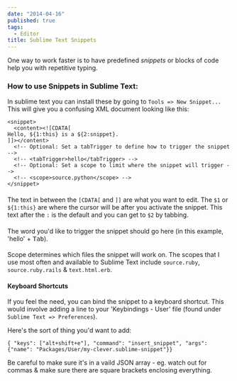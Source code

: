 ```yaml
---
date: "2014-04-16"
published: true
tags:
  - Editor
title: Sublime Text Snippets
---
```


One way to work faster is to have predefined _snippets_ or blocks of code help you with repetitive typing.

### How to use Snippets in Sublime Text:

In sublime text you can install these by going to `Tools => New Snippet...`
This will give you a confusing XML document looking like this:

    <snippet>
      <content><![CDATA[
    Hello, ${1:this} is a ${2:snippet}.
    ]]></content>
      <!-- Optional: Set a tabTrigger to define how to trigger the snippet -->
      <!-- <tabTrigger>hello</tabTrigger> -->
      <!-- Optional: Set a scope to limit where the snippet will trigger -->
      <!-- <scope>source.python</scope> -->
    </snippet>

#### <content>

The text in between the `[CDATA[` and `]]` are what you want to edit.
The `$1` or `${1:this}` are where the cursor will be after you activate the snippet. This text after the `:` is the default and you can get to `$2` by tabbing.

#### <tabTrigger>

The word you'd like to trigger the snippet should go here (in this example, 'hello' + <kbd>Tab</kbd>).

#### <scope>

Scope determines which files the snippet will work on. The scopes that I use most often and available to Sublime Text include `source.ruby`, `source.ruby.rails` & `text.html.erb`.

#### Keyboard Shortcuts

If you feel the need, you can bind the snippet to a keyboard shortcut. This would involve adding a line to your 'Keybindings - User' file (found under `Sublime Text => Preferences`).

Here's the sort of thing you'd want to add:

    { "keys": ["alt+shift+e"], "command": "insert_snippet", "args": {"name": "Packages/User/my-clever.sublime-snippet"}}

Be careful to make sure it's in a vaild JSON array - eg. watch out for commas & make sure there are square brackets enclosing everything.

